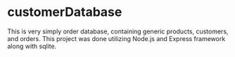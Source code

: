 # customerDatabase
This is very simply order database, containing generic products, customers, and orders. This project was done utilizing Node.js and Express framework along with sqlite. 
